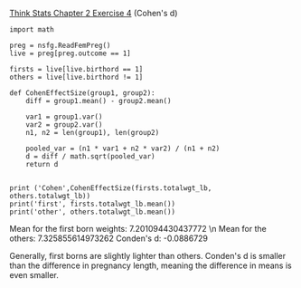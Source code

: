 [Think Stats Chapter 2 Exercise 4](http://greenteapress.com/thinkstats2/html/thinkstats2003.html#toc24) (Cohen's d)

>>
    import math

    preg = nsfg.ReadFemPreg()
    live = preg[preg.outcome == 1]

    firsts = live[live.birthord == 1]
    others = live[live.birthord != 1]

    def CohenEffectSize(group1, group2):
        diff = group1.mean() - group2.mean()

        var1 = group1.var()
        var2 = group2.var()
        n1, n2 = len(group1), len(group2)

        pooled_var = (n1 * var1 + n2 * var2) / (n1 + n2)
        d = diff / math.sqrt(pooled_var)
        return d


    print ('Cohen',CohenEffectSize(firsts.totalwgt_lb, others.totalwgt_lb))
    print('first', firsts.totalwgt_lb.mean())
    print('other', others.totalwgt_lb.mean())


Mean for the first born weights: 7.201094430437772 \n
Mean for the others: 7.325855614973262
Conden's d: -0.0886729

Generally, first borns are slightly lighter than others.
Conden's d is smaller than the difference in pregnancy length, meaning the difference in means is even smaller.
